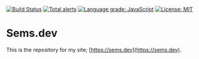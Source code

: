[![Build Status](https://travis-ci.org/semspanhaak/sems.dev.svg?branch=master)](https://travis-ci.org/semspanhaak/sems.dev)
[![Total alerts](https://img.shields.io/lgtm/alerts/g/semspanhaak/sems.dev.svg?logo=lgtm&logoWidth=18)](https://lgtm.com/projects/g/semspanhaak/sems.dev/alerts/)
[![Language grade: JavaScript](https://img.shields.io/lgtm/grade/javascript/g/semspanhaak/sems.dev.svg?logo=lgtm&logoWidth=18)](https://lgtm.com/projects/g/semspanhaak/sems.dev/context:javascript)
[![License: MIT](https://img.shields.io/badge/License-MIT-yellow.svg)](https://opensource.org/licenses/MIT)
# Sems.dev

This is the repository for my site; [https://sems.dev](https://sems.dev).